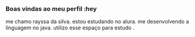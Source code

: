 ### Boas vindas ao meu perfil :hey
me chamo rayssa da silva.
estou estudando no alura.
me desenvolvendo a linguagem no java.
utilizo esse espaço para estudo .
